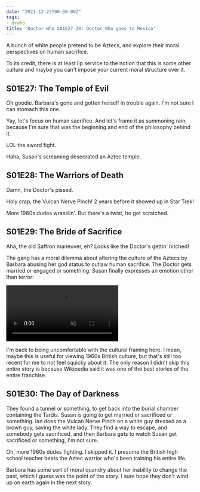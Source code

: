 ```yaml
---
date: "2021-12-23T00:00:00Z"
tags:
- drwho
title: 'Doctor Who S01E27-30: Doctor Who goes to Mexico'
---
```


A bunch of white people pretend to be Aztecs, and explore their moral
perspectives on human sacrifice.

To its credit, there is at least lip service to the notion that
this is some other culture and maybe you can't impose your current moral
structure over it.

## S01E27: The Temple of Evil

Oh goodie. Barbara's gone and gotten herself in trouble again.
I'm not sure I can stomach this one.

Yay, let's focus on human sacrifice. And let's frame it as summoning rain,
because I'm sure that was the beginning and end of the philosophy behind it.

LOL the sword fight.

Haha, Susan's screaming desecrated an Aztec temple.

## S01E28: The Warriors of Death

Damn, the Doctor's pissed.

Holy crap, the Vulcan Nerve Pinch! 2 years before it showed up in Star Trek!

More 1960s dudes wrasslin'. But there's a twist, he got scratched.

## S01E29: The Bride of Sacrifice

Aha, the old Saffron maneuver, eh? Looks like the Doctor's gettin' hitched!

The gang has a moral dilemma about altering the culture of the Aztecs by
Barbara abusing her god status to outlaw human sacrifice. The Doctor gets
married or engaged or something. Susan finally expresses an emotion other
than terror:

<video autoplay muted loop>
<source src="/assets/blog/susan-well-hello-there.mp4">
"Well, hello there."
</video>

I'm back to being uncomfortable with the cultural framing here. I mean,
maybe this is useful for viewing 1960s British culture, but that's still
too recent for me to not feel squicky about it. The only reason I didn't
skip this entire story is because Wikipedia said it was one of the best
stories of the entire franchise.

## S01E30: The Day of Darkness

They found a tunnel or something, to get back into the burial chamber
containing the Tardis. Susan is going to get married or sacrificed or
something. Ian does the Vulcan Nerve Pinch on a white guy dressed as a
brown guy, saving the white lady. They find a way to escape, and
somebody gets sacrificed, and then Barbara gets to watch Susan get
sacrificed or something, I'm not sure.

Oh, more 1960s dudes fighting. I skipped it. I presume the British
high school teacher beats the Aztec warrior who's been training his
entire life.

Barbara has some sort of moral quandry about her inability to change
the past, which I guess was the point of the story. I sure hope
they don't wind up on earth again in the next story.
